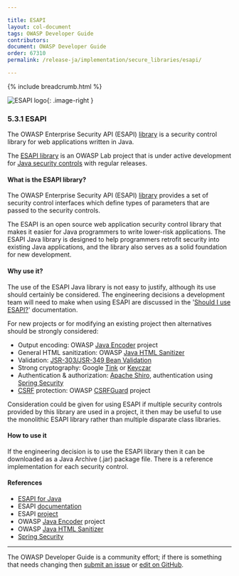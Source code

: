 ```yaml
---

title: ESAPI
layout: col-document
tags: OWASP Developer Guide
contributors:
document: OWASP Developer Guide
order: 67310
permalink: /release-ja/implementation/secure_libraries/esapi/

---
```


{% include breadcrumb.html %}

<style type="text/css">
.image-right {
  height: 180px;
  display: block;
  margin-left: auto;
  margin-right: auto;
  float: right;
}
</style>

![ESAPI logo](../../../../assets/images/logos/esapi.png "OWASP ESAPI"){: .image-right }

### 5.3.1 ESAPI

The OWASP Enterprise Security API (ESAPI) [library][esapi-docs] is a security control library
for web applications written in Java.

The [ESAPI library][esapi-project] is an OWASP Lab project that is under active development
for [Java security controls][esapi-java] with regular releases.

#### What is the ESAPI library?

The OWASP Enterprise Security API (ESAPI) [library][esapi-docs] provides a set of security control interfaces
which define types of parameters that are passed to the security controls.

The ESAPI is an open source web application security control library
that makes it easier for Java programmers to write lower-risk applications.
The ESAPI Java library is designed to help programmers retrofit security into existing Java applications,
and the library also serves as a solid foundation for new development.

#### Why use it?

The use of the ESAPI Java library is not easy to justify, although its use should certainly be considered.
The engineering decisions a development team will need to make when using ESAPI are discussed in the
'[Should I use ESAPI?][esapi-question]' documentation.

For new projects or for modifying an existing project then alternatives should be strongly considered:

* Output encoding: OWASP [Java Encoder][java-encoder] project
* General HTML sanitization: OWASP [Java HTML Sanitizer][java-sanitizer]
* Validation: [JSR-303/JSR-349 Bean Validation][bean]
* Strong cryptography: Google [Tink][google-tink] or [Keyczar][google-keyczar]
* Authentication & authorization: [Apache Shiro][shiro], authentication using [Spring Security][spring]
* [CSRF][cscsrf] protection: OWASP [CSRFGuard][csrfguard] project

Consideration could be given for using ESAPI if multiple security controls provided by this library are used in a project,
it then may be useful to use the monolithic ESAPI library rather than multiple disparate class libraries.

#### How to use it

If the engineering decision is to use the ESAPI library then it can be downloaded as a Java Archive (.jar) package file.
There is a reference implementation for each security control.

#### References

* [ESAPI for Java][esapi-java]
* ESAPI [documentation][esapi-docs]
* ESAPI [project][esapi-project]
* OWASP [Java Encoder][java-encoder] project
* OWASP [Java HTML Sanitizer][java-sanitizer]
* [Spring Security][spring]

----

The OWASP Developer Guide is a community effort; if there is something that needs changing
then [submit an issue][issue070301] or [edit on GitHub][edit070301].

[bean]: http://beanvalidation.org/
[csrfguard]: https://owasp.org/www-project-csrfguard/
[cscsrf]: https://cheatsheetseries.owasp.org/cheatsheets/Cross-Site_Request_Forgery_Prevention_Cheat_Sheet
[edit070301]: https://github.com/OWASP/www-project-developer-guide/blob/main/draft/07-implementation/03-secure-libraries/01-esapi.md
[esapi-docs]: https://www.javadoc.io/doc/org.owasp.esapi/esapi/latest/index.html
[esapi-java]: https://mvnrepository.com/artifact/org.owasp.esapi/esapi
[esapi-project]: https://owasp.org/www-project-enterprise-security-api/
[esapi-question]: https://owasp.org/www-project-enterprise-security-api/#div-shouldiuseesapi
[google-keyczar]: https://github.com/google/keyczar
[google-tink]: https://github.com/google/tink
[issue070301]: https://github.com/OWASP/www-project-developer-guide/issues/new?labels=content&template=request.md&title=Update:%2007-implementation/03-secure-libraries/01-esapi
[java-encoder]: https://owasp.org/www-project-java-encoder
[java-sanitizer]: https://owasp.org/www-project-java-html-sanitizer
[shiro]: https://shiro.apache.org/
[spring]: https://docs.spring.io/spring-security/reference/features/index.html
